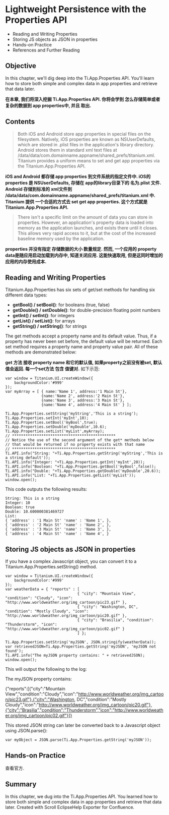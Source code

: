 # Lightweight Persistence with the Properties API

- Reading and Writing Properties
- Storing JS objects as JSON in properties
- Hands-on Practice
- References and Further Reading

## Objective

In this chapter, we'll dig deep into the Ti.App.Properties API. You'll learn how to store both simple and complex data in app properties and retrieve that data later.

**在本章, 我们将深入挖掘 Ti.App.Properties API. 你将会学到 怎么存储简单或者复杂的数据到 app properties中, 并且 取出.**

## Contents

> Both iOS and Android store app properties in special files on the filesystem. Natively, iOS properties are known as NSUserDefaults, which are stored in .plist files in the application's library directory. Android stores them in standard xml text files at /data/data/com.domainname.appname/shared_prefs/titanium.xml. Titanium provides a uniform means to set and get app properties via the Titanium.App.Properties API.

**iOS and Android 都存储 app properties 到文件系统的指定文件中. iOS的 properties 是 NSUserDefaults, 存储在 app的library目录下的 名为.plist 文件. Android 存储到标准的 xml文件到 /data/data/com.domainname.appname/shared_prefs/titanium.xml 中. Titanium 提供 一个合适的方式去 set get app properties. 这个方式就是 Titanium.App.Properties API.**

> There isn't a specific limit on the amount of data you can store in properties. However, an application's property data is loaded into memory as the application launches, and exists there until it closes. This allows very rapid access to it, but at the cost of the increased baseline memory used by the application.

**properties 并没有指定 存储数据的大小 数量规定. 然而, 一个应用的 property data是随应用启动加载到内存中, 知道关闭应用. 这能快速取用, 但是这同时增加的应用的内存使用成本.**

## Reading and Writing Properties

Titanium.App.Properties has six sets of get/set methods for handling six different data types:

- **getBool() / setBool()**: for booleans (true, false)
- **getDouble() / setDouble()**: for double-precision floating point numbers
- **getInt() / setInt()**: for integers
- **getList() / setList()**: for arrays
- **getString() / setString()**: for strings


The get methods accept a property name and its default value. Thus, if a property has never been set before, the default value will be returned. Each set method requires a property name and property value pair. All of these methods are demonstrated below:

**get 方法 接收 property name 和它的默认值,
如果property之前没有被set, 默认值会返回. 每一个set方法 包含 值键对.**
如下示范:

```
var window = Titanium.UI.createWindow({
	backgroundColor:'#999'
});
var myArray = [ { name:'Name 1', address:'1 Main St'},
				{name:'Name 2', address:'2 Main St'}, 
				{name:'Name 3', address:'3 Main St'},
				{name:'Name 4', address:'4 Main St' } ];

Ti.App.Properties.setString('myString','This is a string');
Ti.App.Properties.setInt('myInt',10);
Ti.App.Properties.setBool('myBool',true);
Ti.App.Properties.setDouble('myDouble',10.6);
Ti.App.Properties.setList('myList',myArray);
// **********************************************
// Notice the use of the second argument of the get* methods below
// that would be returned if no property exists with that name
// **********************************************
Ti.API.info("String: "+Ti.App.Properties.getString('myString','This is a string default'));
Ti.API.info("Integer: "+Ti.App.Properties.getInt('myInt',20));
Ti.API.info("Boolean: "+Ti.App.Properties.getBool('myBool',false));
Ti.API.info("Double: "+Ti.App.Properties.getDouble('myDouble',20.6));
Ti.API.info("List: "+Ti.App.Properties.getList('myList'));
window.open();
```

This code outputs the following results:

```
String: This is a string
Integer: 10
Boolean: true
Double: 10.600000381469727
List:
{ 'address' : '1 Main St' 'name' : 'Name 1', },
{ 'address' : '2 Main St' 'name' : 'Name 2', },
{ 'address' : '3 Main St' 'name' : 'Name 3', },
{ 'address' : '4 Main St' 'name' : 'Name 4', }

```

## Storing JS objects as JSON in properties

If you have a complex Javascript object, you can convert it to a Titanium.App.Properties.setString() method.

```
var window = Titanium.UI.createWindow({
	backgroundColor:'#999'
});
var weatherData = { "reports" : [ 
								{ "city": "Mountain View", "condition": "Cloudy", "icon": "http://www.worldweather.org/img_cartoon/pic23.gif" }, 
								{ "city": "Washington, DC", "condition": "Mostly Cloudy", "icon": "http://www.worldweather.org/img_cartoon/pic20.gif" }, 
								{ "city": "Brasilia", "condition": "Thunderstorm", "icon": "http://www.worldweather.org/img_cartoon/pic02.gif" } 
								] };
									
Ti.App.Properties.setString('myJSON', JSON.stringify(weatherData));
var retrievedJSON=Ti.App.Properties.getString('myJSON', 'myJSON not found');
Ti.API.info("The myJSON property contains: " + retrievedJSON);
window.open();
```

This will output the following to the log:


The myJSON property contains: 

{"reports":[{"city":"Mountain View","condition":"Cloudy","icon":"http://www.worldweather.org/img_cartoon/pic23.gif"},{"city":"Washington, DC","condition":"Mostly Cloudy","icon":"http://www.worldweather.org/img_cartoon/pic20.gif"},{"city":"Brasilia","condition":"Thunderstorm","icon":"http://www.worldweather.org/img_cartoon/pic02.gif"}]}


This stored JSON string can later be converted back to a Javascript object using JSON.parse():

```
var myObject = JSON.parse(Ti.App.Properties.getString('myJSON'));
```

## Hands-on Practice
查看官方.

## Summary

In this chapter, we dug into the Ti.App.Properties API. You learned how to store both simple and complex data in app properties and retrieve that data later.
Created with Scroll EclipseHelp Exporter for Confluence.